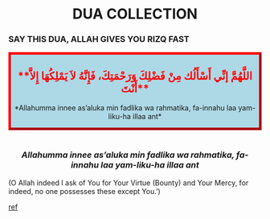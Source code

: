 # <div align="center">**DUA COLLECTION**</div>

### SAY THIS DUA, ALLAH GIVES YOU RIZQ FAST

<style>
.myDiv {
  border: 5px outset red;
  background-color: lightblue;
  text-align: center;
}
</style>

<div class="myDiv" align="center">
<font color="red">
  <h2>**اللَّهُمَّ إنِّي أَسْأَلُك مِنْ فَضْلِكَ وَرَحْمَتِكَ، فَإِنَّهُ لاَ يَمْلِكُهَا إِلاَّ أَنْتَ**</h2>
</font>
  <p>*Allahumma innee as’aluka min fadlika wa rahmatika, fa-innahu laa yam-liku-ha illaa ant*</p>
</div>

# <div align="center"> </div>

### <div align="center">*Allahumma innee as’aluka min fadlika wa rahmatika, fa-innahu laa yam-liku-ha illaa ant*</div>

(O Allah indeed I ask of You for Your Virtue (Bounty) and Your Mercy, for indeed, no one possesses these except You.’)

[ref](https://youtu.be/CDIiqxvxWII)